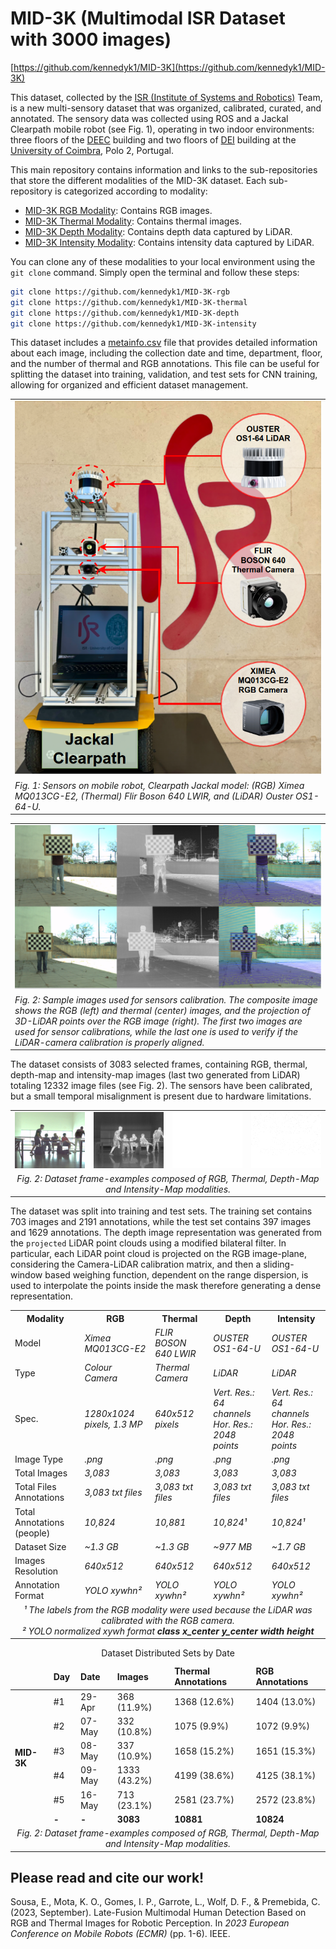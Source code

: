 # MID-3K (Multimodal ISR Dataset with 3000 images)

[https://github.com/kennedyk1/MID-3K](https://github.com/kennedyk1/MID-3K)


This dataset, collected by the [ISR (Institute of Systems and Robotics)](https://www.isr.uc.pt/) Team, is a new multi-sensory dataset that was organized, calibrated, curated, and annotated. The sensory data was collected using ROS and a Jackal Clearpath mobile robot (see Fig. 1), operating in two indoor environments: three floors of the [DEEC](https://www.uc.pt/fctuc/deec/) building and two floors of [DEI](https://www.uc.pt/fctuc/dei/) building at the [University of Coimbra](https://www.uc.pt/), Polo 2, Portugal.

This main repository contains information and links to the sub-repositories that store the different modalities of the MID-3K dataset. Each sub-repository is categorized according to modality:

- [MID-3K RGB Modality](https://github.com/kennedyk1/MID-3K-rgb): Contains RGB images.
- [MID-3K Thermal Modality](https://github.com/kennedyk1/MID-3K-thermal): Contains thermal images.
- [MID-3K Depth Modality](https://github.com/kennedyk1/MID-3K-depth): Contains depth data captured by LiDAR.
- [MID-3K Intensity Modality](https://github.com/kennedyk1/MID-3K-intensity): Contains intensity data captured by LiDAR.

You can clone any of these modalities to your local environment using the `git clone` command. Simply open the terminal and follow these steps:

   ```bash
   git clone https://github.com/kennedyk1/MID-3K-rgb
   git clone https://github.com/kennedyk1/MID-3K-thermal
   git clone https://github.com/kennedyk1/MID-3K-depth
   git clone https://github.com/kennedyk1/MID-3K-intensity
   ```
This dataset includes a [metainfo.csv](https://github.com/kennedyk1/MID-3K/raw/main/metainfo.csv) file that provides detailed information about each image, including the collection date and time, department, floor, and the number of thermal and RGB annotations. This file can be useful for splitting the dataset into training, validation, and test sets for CNN training, allowing for organized and efficient dataset management.


<table>
<tr>
<td align="center">
<img src="img_files/jackal.png" alt="Jackal Clearpath"/>
</td>
</tr>
<tr><td><em>Fig. 1: Sensors on mobile robot, Clearpath Jackal model: (RGB) Ximea MQ013CG-E2, (Thermal) Flir Boson 640 LWIR, and (LiDAR) Ouster OS1-64-U.</em></td></tr>
</table>

<table>
<tr>
<td align="center">
<img src="img_files/calib.png" alt="Sensors Calibration"/>
</td>
</tr>
<tr><td><em>Fig. 2: Sample images used for sensors calibration. The composite image shows the <i>RGB</i> (left) and <i>thermal</i> (center) images, and the projection of 3D-LiDAR points over the RGB image (right). The first two images are used for sensor calibrations, while the last one is used to verify if the LiDAR-camera calibration is properly aligned.</em></td></tr>
</table>


The dataset consists of 3083 selected frames, containing RGB, thermal, depth-map and intensity-map images  (last two generated from LiDAR) totaling 12332 image files (see Fig. 2). The sensors have been calibrated, but a small temporal misalignment is present due to hardware limitations.

<table>
    <tr>
        <td><img src="img_files/r.png" alt="RGB Modality"/></td>
        <td><img src="img_files/t.png" alt="Thermal Modality"/></td>
        <td><img src="img_files/d.png" alt="Depth Modality"/></td>
        <td><img src="img_files/i.png" alt="Intensity Modality"/></td>
    </tr>
    <tr>
        <td colspan="4" align="center"><em>Fig. 2: Dataset frame-examples composed of RGB, Thermal, Depth-Map and Intensity-Map modalities.</em></td>
    </tr>
</table>

The dataset was split into training and test sets. The training set contains 703 images and 2191 annotations, while the test set contains 397 images and 1629 annotations. The depth image representation was generated from the `projected` LiDAR point clouds using a modified bilateral filter. In particular, each LiDAR point cloud is projected on the RGB image-plane, considering the Camera-LiDAR calibration matrix, and then a sliding-window based weighing function, dependent on the range dispersion, is used to interpolate the points inside the mask therefore generating a dense representation.

<table>
  <tr>
    <th>Modality</th>
    <th>RGB</th>
    <th>Thermal</th>
    <th>Depth</th>
    <th>Intensity</th>
  </tr>
  <tr>
    <td>Model</td>
    <td><em>Ximea MQ013CG-E2</em></td>
    <td><em>FLIR BOSON 640 LWIR</em></td>
    <td><em>OUSTER OS1-64-U</em></td>
    <td><em>OUSTER OS1-64-U</em></td>
  </tr>
  <tr>
    <td>Type</td>
    <td><em>Colour Camera</em></td>
    <td><em>Thermal Camera</em></td>
    <td><em>LiDAR</em></td>
    <td><em>LiDAR</em></td>
  </tr>
  <tr>
    <td>Spec.</td>
    <td><em>1280x1024 pixels, 1.3 MP</em></td>
    <td><em>640x512 pixels</em></td>
    <td><em>Vert. Res.: 64 channels<BR>Hor. Res.: 2048 points</em></td>
    <td><em>Vert. Res.: 64 channels<BR>Hor. Res.: 2048 points</em></td>
  </tr>
  <tr>
    <td>Image Type</td>
    <td><em>.png</em></td>
    <td><em>.png</em></td>
    <td><em>.png</em></td>
    <td><em>.png</em></td>
  </tr>
  <tr>
    <td>Total Images</td>
    <td><em>3,083</em></td>
    <td><em>3,083</em></td>
    <td><em>3,083</em></td>
    <td><em>3,083</em></td>
  </tr>
  <tr>
    <td>Total Files Annotations</td>
    <td><em>3,083 txt files</em></td>
    <td><em>3,083 txt files</em></td>
    <td><em>3,083 txt files</em></td>
    <td><em>3,083 txt files</em></td>
  </tr>
  <tr>
    <td>Total Annotations (people)</td>
    <td><em>10,824</em></td>
    <td><em>10,881</em></td>
    <td><em>10,824¹</em></td>
    <td><em>10,824¹</em></td>
  </tr>
  <tr>
    <td>Dataset Size</td>
    <td><em>~1.3 GB</em></td>
    <td><em>~1.3 GB</em></td>
    <td><em>~977 MB</em></td>
    <td><em>~1.7 GB</em></td>
  </tr>
  <tr>
    <td>Images Resolution</td>
    <td><em>640x512</em></td>
    <td><em>640x512</em></td>
    <td><em>640x512</em></td>
    <td><em>640x512</em></td>
  </tr>
  <tr>
    <td>Annotation Format</td>
    <td><em>YOLO xywhn²</em></td>
    <td><em>YOLO xywhn²</em></td>
    <td><em>YOLO xywhn²</em></td>
    <td><em>YOLO xywhn²</em></td>
  </tr>
  <tr>
    <td colspan="5" align="center"><em>¹ The labels from the RGB modality were used because the LiDAR was calibrated with the RGB camera.<BR>² YOLO normalized xywh format <b>class x_center y_center width height</b></em></td>
  </tr>
</table>


<table>
  <caption>Dataset Distributed Sets by Date</caption>
  <thead>
    <tr>
      <td></td>
      <td><b>Day</b></td>
      <td><b>Date</b></td>
      <td><b>Images</b></td>
      <td><b>Thermal Annotations</b></td>
      <td><b>RGB Annotations</b></td>
    </tr>
  </thead>
  <tbody>
    <tr>
      <td rowspan="6"><b>MID-3K</b></td>
      <td>#1</td>
      <td>29-Apr</td>
      <td>368 (11.9%)</td>
      <td>1368 (12.6%)</td>
      <td>1404 (13.0%)</td>
    </tr>
    <tr>
      <td>#2</td>
      <td>07-May</td>
      <td>332 (10.8%)</td>
      <td>1075 (9.9%)</td>
      <td>1072 (9.9%)</td>
    </tr>
    <tr>
      <td>#3</td>
      <td>08-May</td>
      <td>337 (10.9%)</td>
      <td>1658 (15.2%)</td>
      <td>1651 (15.3%)</td>
    </tr>
    <tr>
      <td>#4</td>
      <td>09-May</td>
      <td>1333 (43.2%)</td>
      <td>4199 (38.6%)</td>
      <td>4125 (38.1%)</td>
    </tr>
    <tr>
      <td>#5</td>
      <td>16-May</td>
      <td>713 (23.1%)</td>
      <td>2581 (23.7%)</td>
      <td>2572 (23.8%)</td>
    </tr>
    <tr>
      <td><b>-</b></td>
      <td><b>-</b></td>
      <td><b>3083</b></td>
      <td><b>10881</b></td>
      <td><b>10824</b></td>
    </tr>
    <tr>
      <td colspan="6" align="center"><em>Fig. 2: Dataset frame-examples composed of RGB, Thermal, Depth-Map and Intensity-Map modalities.</em></td>
    </tr>
  </tbody>
</table>

## Please read and cite our work!

Sousa, E., Mota, K. O., Gomes, I. P., Garrote, L., Wolf, D. F., & Premebida, C. (2023, September). Late-Fusion Multimodal Human Detection Based on RGB and Thermal Images for Robotic Perception. In *2023 European Conference on Mobile Robots (ECMR)* (pp. 1-6). IEEE.

